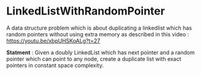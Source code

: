 # LinkedListWithRandomPointer
A data structure problem which is about duplicating a linkedlist which has random pointers without using extra memory as described in this video : https://youtu.be/xbpUHSKoALg?t=27

**Statment** : Given a doubly LinkedList which has next pointer and a random pointer which can point to any node, create a duplicate list with exact pointers in constant space complexity.
